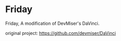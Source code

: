 # Friday
Friday, A modification of DevMiser's DaVinci.

original project: https://github.com/devmiser/DaVinci
